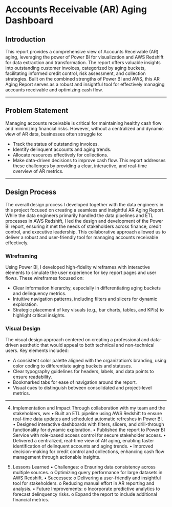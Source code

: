 # **Accounts Receivable (AR) Aging Dashboard**

## **Introduction**
This report provides a comprehensive view of Accounts Receivable (AR) aging, leveraging the power of Power BI for visualization and AWS Redshift for data extraction and transformation. The report offers valuable insights into outstanding customer invoices, categorized by aging buckets, facilitating informed credit control, risk assessment, and collection strategies. Built on the combined strengths of Power BI and AWS, this AR Aging Report serves as a robust and insightful tool for effectively managing accounts receivable and optimizing cash flow.

---

## **Problem Statement**
Managing accounts receivable is critical for maintaining healthy cash flow and minimizing financial risks. However, without a centralized and dynamic view of AR data, businesses often struggle to:
- Track the status of outstanding invoices.
- Identify delinquent accounts and aging trends.
- Allocate resources effectively for collections.
- Make data-driven decisions to improve cash flow.
This report addresses these challenges by providing a clear, interactive, and real-time overview of AR metrics.

---

## **Design Process**
The overall design process I developed together with the data engineers in this project focused on creating a seamless and insightful AR Aging Report. While the data engineers primarily handled the data pipelines and ETL processes in AWS Redshift, I led the design and development of the Power BI report, ensuring it met the needs of stakeholders across finance, credit control, and executive leadership. This collaborative approach allowed us to deliver a robust and user-friendly tool for managing accounts receivable effectively.

### **Wireframing**
Using Power BI, I developed high-fidelity wireframes with interactive elements to simulate the user experience for key report pages and user flows. These wireframes focused on:
- Clear information hierarchy, especially in differentiating aging buckets and delinquency metrics.
- Intuitive navigation patterns, including filters and slicers for dynamic exploration.
- Strategic placement of key visuals (e.g., bar charts, tables, and KPIs) to highlight critical insights.


### **Visual Design**
The visual design approach centered on creating a professional and data-driven aesthetic that would appeal to both technical and non-technical users. Key elements included:
- A consistent color palette aligned with the organization’s branding, using color coding to differentiate aging buckets and statuses.
- Clear typography guidelines for headers, labels, and data points to ensure readability.
- Bookmarked tabs for ease of navigation around the report.
- Visual cues to distinguish between consolidated and project-level metrics.

--- 

4. Implementation and Impact
Through collaboration with my team and the stakeholders, we:
•	Built an ETL pipeline using AWS Redshift to ensure real-time data updates and scheduled automatic refreshes in Power BI.
•	Designed interactive dashboards with filters, slicers, and drill-through functionality for dynamic exploration.
•	Published the report to Power BI Service with role-based access control for secure stakeholder access.
•	Delivered a centralized, real-time view of AR aging, enabling faster identification of delinquent accounts and aging trends.
•	Improved decision-making for credit control and collections, enhancing cash flow management through actionable insights.

5. Lessons Learned
•	Challenges:
o	Ensuring data consistency across multiple sources.
o	Optimizing query performance for large datasets in AWS Redshift.
•	Successes:
o	Delivering a user-friendly and insightful tool for stakeholders.
o	Reducing manual effort in AR reporting and analysis.
•	Future Improvements:
o	Incorporate predictive analytics to forecast delinquency risks.
o	Expand the report to include additional financial metrics.

